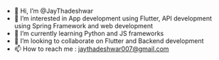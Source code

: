 - 👋 Hi, I’m @JayThadeshwar
- 👀 I’m interested in App development using Flutter, API development using Spring Framework and web development
- 🌱 I’m currently learning Python and JS frameworks
- 💞️ I’m looking to collaborate on Flutter and Backend development
- 📫 How to reach me : jaythadeshwar007@gmail.com

<!---
JayThadeshwar/JayThadeshwar is a ✨ special ✨ repository because its `README.md` (this file) appears on your GitHub profile.
You can click the Preview link to take a look at your changes.
--->
